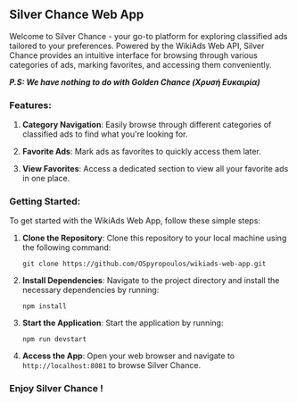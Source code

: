 ## Silver Chance Web App

Welcome to Silver Chance - your go-to platform for exploring classified ads tailored to your preferences. Powered by the WikiAds Web API, Silver Chance provides an intuitive interface for browsing through various categories of ads, marking favorites, and accessing them conveniently.

***P.S: We have nothing to do with Golden Chance (Χρυσή Ευκαιρία)***

### Features:

1. **Category Navigation**: Easily browse through different categories of classified ads to find what you're looking for.
   
2. **Favorite Ads**: Mark ads as favorites to quickly access them later. 

3. **View Favorites**: Access a dedicated section to view all your favorite ads in one place.

### Getting Started:

To get started with the WikiAds Web App, follow these simple steps:

1. **Clone the Repository**: Clone this repository to your local machine using the following command:

   ```
   git clone https://github.com/OSpyropoulos/wikiads-web-app.git
   ```

2. **Install Dependencies**: Navigate to the project directory and install the necessary dependencies by running:

   ```
   npm install
   ```

3. **Start the Application**: Start the application by running:

   ```
   npm run devstart
   ```

4. **Access the App**: Open your web browser and navigate to `http://localhost:8081` to browse Silver Chance.

### Enjoy Silver Chance !